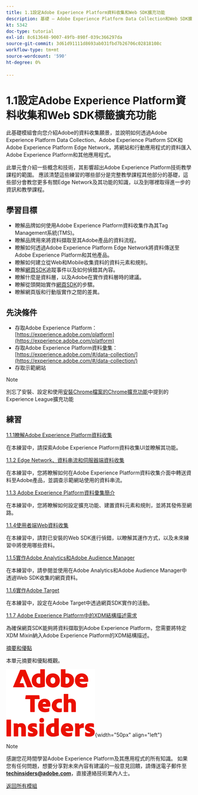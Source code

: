 ```yaml
---
title: 1.1設定Adobe Experience Platform資料收集和Web SDK擴充功能
description: 基礎 — Adobe Experience Platform Data Collection和Web SDK擴充功能的設定
kt: 5342
doc-type: tutorial
exl-id: 8c613648-9007-49fb-898f-039c366297da
source-git-commit: 3d61d91111d8693ab031fbd7b26706c02818108c
workflow-type: tm+mt
source-wordcount: '590'
ht-degree: 0%

---
```


# 1.1設定Adobe Experience Platform資料收集和Web SDK標籤擴充功能

此基礎模組會向您介紹Adobe的資料收集願景，並說明如何透過Adobe Experience Platform Data Collection、Adobe Experience Platform SDK和Adobe Experience Platform Edge Network，將網站和行動應用程式的資料匯入Adobe Experience Platform和其他應用程式。

此單元會介紹一些概念和技術，其影響超出Adobe Experience Platform技術教學課程的範圍。 應該清楚這些練習的哪些部分是完整教學課程其他部分的基礎，這些部分會教您更多有關Edge Network及其功能的知識，以及到哪裡取得進一步的資訊和教學課程。

## 學習目標

- 瞭解品牌如何使用Adobe Experience Platform資料收集作為其Tag Management系統(TMS)。
- 瞭解品牌用來將資料擷取至其Adobe產品的資料流程。
- 瞭解如何透過Adobe Experience Platform Edge Network將資料傳送至Adobe Experience Platform和其他產品。
- 瞭解如何建立從Web和Mobile收集資料的資料元素和規則。
- 瞭解[網頁SDK](https://experienceleague.adobe.com/zh-hant/docs/experience-platform/web-sdk/home)追蹤事件以及如何偵錯其內容。
- 瞭解什麼是資料層，以及Adobe在實作資料層時的建議。
- 瞭解從頭開始實作[網頁SDK](https://experienceleague.adobe.com/zh-hant/docs/experience-platform/web-sdk/home)的步驟。
- 瞭解網頁版和行動版實作之間的差異。

## 先決條件

- 存取Adobe Experience Platform： [https://experience.adobe.com/platform](https://experience.adobe.com/platform)
- 存取Adobe Experience Platform資料彙集： [https://experience.adobe.com/#/data-collection/](https://experience.adobe.com/#/data-collection/)
- 存取示範網站

>[!NOTE]
>
>別忘了安裝、設定和使用[安裝Chrome檔案的Chrome擴充功能](../../../getting-started/gettingstarted/ex1.md)中提到的Experience League擴充功能

## 練習

[1.1.1瞭解Adobe Experience Platform資料收集](./ex1.md)

在本練習中，請探索Adobe Experience Platform資料收集UI並瞭解其功能。

[1.1.2 Edge Network、資料串流和伺服器端資料收集](./ex2.md)

在本練習中，您將瞭解如何在Adobe Experience Platform資料收集介面中轉送資料至Adobe產品，並調查示範網站使用的資料串流。

[1.1.3 Adobe Experience Platform資料彙集簡介](./ex3.md)

在本練習中，您將瞭解如何設定擴充功能、建置資料元素和規則，並將其發佈至網路。

[1.1.4使用者端Web資料收集](./ex4.md)

在本練習中，請對已安裝的Web SDK進行偵錯，以瞭解其運作方式，以及未來練習中將使用哪些資料。

[1.1.5實作Adobe Analytics和Adobe Audience Manager](./ex5.md)

在本練習中，請參閱並使用在Adobe Analytics和Adobe Audience Manager中透過Web SDK收集的網頁資料。

[1.1.6實作Adobe Target](./ex6.md)

在本練習中，設定在Adobe Target中透過網頁SDK實作的活動。

[1.1.7 Adobe Experience Platform中的XDM結構描述需求](./ex7.md)

為確保網頁SDK能夠將資料擷取到Adobe Experience Platform，您需要將特定XDM Mixin納入Adobe Experience Platform的XDM結構描述。

[摘要和優點](./summary.md)

本單元摘要和優點概觀。

![技術內部人士](./../../../../assets/images/techinsiders.png){width="50px" align="left"}

>[!NOTE]
>
>感謝您花時間學習Adobe Experience Platform及其應用程式的所有知識。 如果您有任何問題，想要分享對未來內容有建議的一般意見回饋，請傳送電子郵件至&#x200B;**techinsiders@adobe.com**，直接連絡技術業內人士。

[返回所有模組](./../../../../overview.md)
